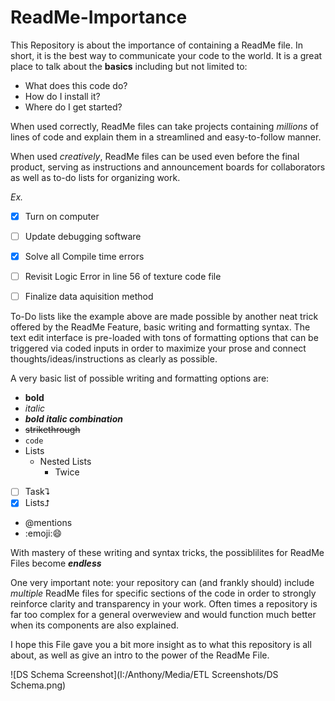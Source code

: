 # ReadMe-Importance
This Repository is about the importance of containing a ReadMe file.
In short, it is the best way to communicate your code to the world.
It is a great place to talk about the **basics** including but not limited to:
* What does this code do?
* How do I install it?
* Where do I get started?

When used correctly, ReadMe files can take projects containing *millions* of lines of code and explain them in a streamlined and easy-to-follow manner.

When used *creatively*, ReadMe files can be used even before the final product, serving as instructions and announcement boards for collaborators as well as to-do lists for organizing work.

*Ex.*
- [x] Turn on computer
- [ ] Update debugging software
- [x] Solve all Compile time errors
- [ ] Revisit Logic Error in line 56 of texture code file
- [ ] Finalize data aquisition method


To-Do lists like the example above are made possible by another neat trick offered by the ReadMe Feature, basic writing and formatting syntax. The text edit interface is pre-loaded with tons of formatting options that can be triggered via coded inputs in order to maximize your prose and connect thoughts/ideas/instructions as clearly as possible.

A very basic list of possible writing and formatting options are:

- **bold**
- *italic*
- ***bold italic combination***
- ~~strikethrough~~ 
- `code`
- Lists
  - Nested Lists
    - Twice
- [ ] Task⮧
- [x] Lists⮥
- @mentions
- :emoji::smile:

With mastery of these writing and syntax tricks, the possiblilites for ReadMe Files become ***endless***

One very important note: your repository can (and frankly should) include *multiple* ReadMe files for specific sections of the code in order to strongly reinforce clarity and transparency in your work. Often times a repository is far too complex for a general overweview and would function much better when its components are also explained.

I hope this File gave you a bit more insight as to what this repository is all about, as well as give an intro to the power of the ReadMe File.


![DS Schema Screenshot](I:/Anthony/Media/ETL Screenshots/DS Schema.png) 
